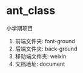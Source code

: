 # ant_class
小学期项目

1.	前端文件夹: font-ground
2. 后端文件夹: back-ground
3. 移动端文件夹: weixin
4. 文档地址: document
 